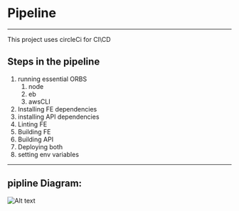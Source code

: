 # Pipeline

---

This project uses circleCi for CI\CD

## Steps in the pipeline

1. running essential ORBS
   1. node
   2. eb
   3. awsCLI
2. Installing FE dependencies
3. installing API dependencies
4. Linting FE
5. Building FE
6. Building API
7. Deploying both
8. setting env variables

---

## pipline Diagram:

![Alt text](/Screenshots/pipeline.PNGraw=true)
